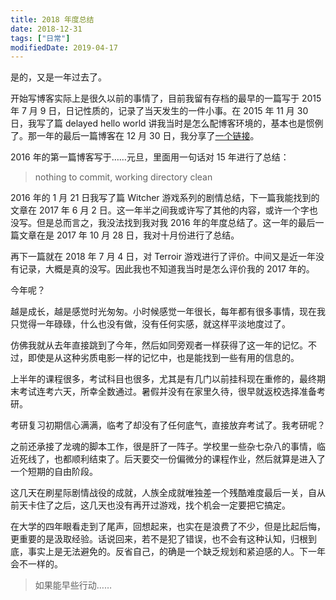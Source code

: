 ```yaml
---
title: 2018 年度总结
date: 2018-12-31
tags: ["日常"]
modifiedDate: 2019-04-17
---
```


是的，又是一年过去了。

<!-- more -->

开始写博客实际上是很久以前的事情了，目前我留有存档的最早的一篇写于 2015 年 7 月 9 日，日记性质的，记录了当天发生的一件小事。在 2015 年 11 月 30 日，我写了篇 delayed hello world 讲我当时是怎么配博客环境的，基本也是惯例了。那一年的最后一篇博客在 12 月 30 日，我分享了[一个链接](//ss64.com/nt/syntax-variables.html)。

2016 年的第一篇博客写于……元旦，里面用一句话对 15 年进行了总结：

> nothing to commit, working directory clean

2016 年的 1 月 21 日我写了篇 Witcher 游戏系列的剧情总结，下一篇我能找到的文章在 2017 年 6 月 2 日。这一年半之间我或许写了其他的内容，或许一个字也没写。但是总而言之，我没法找到我对我 2016 年的年度总结了。这一年的最后一篇文章在是 2017 年 10 月 28 日，我对十月份进行了总结。

再下一篇就在 2018 年 7 月 4 日，对 Terroir 游戏进行了评价。中间又是近一年没有记录，大概是真的没写。因此我也不知道我当时是怎么评价我的 2017 年的。

今年呢？

越是成长，越是感觉时光匆匆。小时候感觉一年很长，每年都有很多事情，现在我只觉得一年碌碌，什么也没有做，没有任何实感，就这样平淡地度过了。

仿佛我就从去年直接跳到了今年，然后如同旁观者一样获得了这一年的记忆。不过，即使是从这种劣质电影一样的记忆中，也是能找到一些有用的信息的。

上半年的课程很多，考试科目也很多，尤其是有几门以前挂科现在重修的，最终期末考试连考六天，所幸全数通过。暑假并没有在家里久待，很早就返校选择准备考研。

考研复习初期信心满满，临考了却没有了任何底气，直接放弃考试了。我考研呢？

之前还承接了龙魂的脚本工作，很是肝了一阵子。学校里一些杂七杂八的事情，临近死线了，也都顺利结束了。后天要交一份偏微分的课程作业，然后就算是进入了一个短期的自由阶段。

这几天在刷星际剧情战役的成就，人族全成就唯独差一个残酷难度最后一关，自从前天卡住了之后，这几天也没有再开过游戏，找个机会一定要把它搞定。

在大学的四年眼看走到了尾声，回想起来，也实在是浪费了不少，但是比起后悔，更重要的是汲取经验。话说回来，若不是犯了错误，也不会有这种认知，归根到底，事实上是无法避免的。反省自己，的确是一个缺乏规划和紧迫感的人。下一年会不一样的。

> 如果能早些行动……
